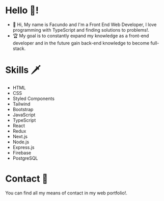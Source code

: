 # Hello 👋!

- 👋 Hi, My name is Facundo and I'm a Front End Web Developer, I love programming with TypeScript and finding solutions to problems!.
- 🏆 My goal is to constantly expand my knowledge as a front-end developer and in the future gain back-end knowledge to become full-stack.


# Skills 🗡

- HTML
- CSS
- Styled Components
- Tailwind
- Bootstrap
- JavaScript
- TypeScript
- React
- Redux
- Next.js
- Node.js
- Express.js
- Firebase
- PostgreSQL

# Contact 📩

You can find all my means of contact in my web portfolio!.

<!---
NaranjoF/NaranjoF is a ✨ special ✨ repository because its `README.md` (this file) appears on your GitHub profile.
You can click the Preview link to take a look at your changes.
--->

